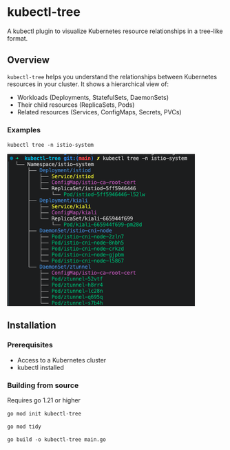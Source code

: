 # kubectl-tree

A kubectl plugin to visualize Kubernetes resource relationships in a tree-like format.

## Overview

`kubectl-tree` helps you understand the relationships between Kubernetes resources in your cluster. It shows a hierarchical view of:
- Workloads (Deployments, StatefulSets, DaemonSets)
- Their child resources (ReplicaSets, Pods)
- Related resources (Services, ConfigMaps, Secrets, PVCs)

### Examples

```
kubectl tree -n istio-system
```
![alt text](<CleanShot 2024-12-21 at 17.39.23.png>)

## Installation

### Prerequisites
- Access to a Kubernetes cluster
- kubectl installed

### Building from source
Requires go 1.21 or higher
```
go mod init kubectl-tree
```

```
go mod tidy
```

```
go build -o kubectl-tree main.go
```

